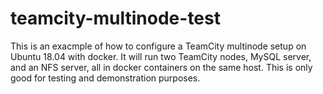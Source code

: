 # teamcity-multinode-test
This is an exacmple of how to configure a TeamCity multinode setup on Ubuntu 18.04 with docker.
It will run two TeamCity nodes, MySQL server, and an NFS server, all in docker containers on the same host.
This is only good for testing and demonstration purposes.
